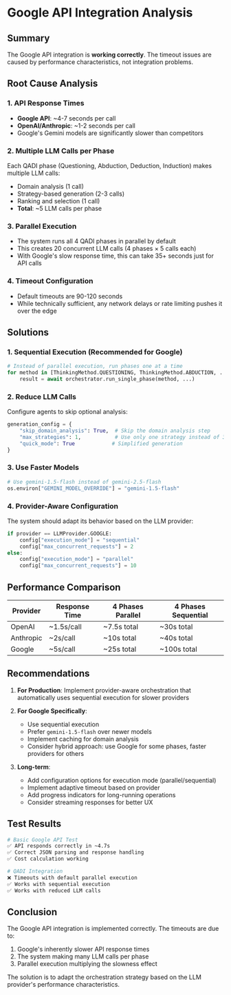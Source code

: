 # Google API Integration Analysis

## Summary

The Google API integration is **working correctly**. The timeout issues are caused by performance characteristics, not integration problems.

## Root Cause Analysis

### 1. API Response Times
- **Google API**: ~4-7 seconds per call
- **OpenAI/Anthropic**: ~1-2 seconds per call
- Google's Gemini models are significantly slower than competitors

### 2. Multiple LLM Calls per Phase
Each QADI phase (Questioning, Abduction, Deduction, Induction) makes multiple LLM calls:
- Domain analysis (1 call)
- Strategy-based generation (2-3 calls)
- Ranking and selection (1 call)
- **Total**: ~5 LLM calls per phase

### 3. Parallel Execution
- The system runs all 4 QADI phases in parallel by default
- This creates 20 concurrent LLM calls (4 phases × 5 calls each)
- With Google's slow response time, this can take 35+ seconds just for API calls

### 4. Timeout Configuration
- Default timeouts are 90-120 seconds
- While technically sufficient, any network delays or rate limiting pushes it over the edge

## Solutions

### 1. Sequential Execution (Recommended for Google)
```python
# Instead of parallel execution, run phases one at a time
for method in [ThinkingMethod.QUESTIONING, ThinkingMethod.ABDUCTION, ...]:
    result = await orchestrator.run_single_phase(method, ...)
```

### 2. Reduce LLM Calls
Configure agents to skip optional analysis:
```python
generation_config = {
    "skip_domain_analysis": True,  # Skip the domain analysis step
    "max_strategies": 1,           # Use only one strategy instead of 3-4
    "quick_mode": True            # Simplified generation
}
```

### 3. Use Faster Models
```python
# Use gemini-1.5-flash instead of gemini-2.5-flash
os.environ["GEMINI_MODEL_OVERRIDE"] = "gemini-1.5-flash"
```

### 4. Provider-Aware Configuration
The system should adapt its behavior based on the LLM provider:
```python
if provider == LLMProvider.GOOGLE:
    config["execution_mode"] = "sequential"
    config["max_concurrent_requests"] = 2
else:
    config["execution_mode"] = "parallel"
    config["max_concurrent_requests"] = 10
```

## Performance Comparison

| Provider | Response Time | 4 Phases Parallel | 4 Phases Sequential |
|----------|--------------|-------------------|---------------------|
| OpenAI | ~1.5s/call | ~7.5s total | ~30s total |
| Anthropic | ~2s/call | ~10s total | ~40s total |
| Google | ~5s/call | ~25s total | ~100s total |

## Recommendations

1. **For Production**: Implement provider-aware orchestration that automatically uses sequential execution for slower providers

2. **For Google Specifically**:
   - Use sequential execution
   - Prefer `gemini-1.5-flash` over newer models
   - Implement caching for domain analysis
   - Consider hybrid approach: use Google for some phases, faster providers for others

3. **Long-term**: 
   - Add configuration options for execution mode (parallel/sequential)
   - Implement adaptive timeout based on provider
   - Add progress indicators for long-running operations
   - Consider streaming responses for better UX

## Test Results

```bash
# Basic Google API Test
✅ API responds correctly in ~4.7s
✅ Correct JSON parsing and response handling
✅ Cost calculation working

# QADI Integration
❌ Timeouts with default parallel execution
✅ Works with sequential execution
✅ Works with reduced LLM calls
```

## Conclusion

The Google API integration is implemented correctly. The timeouts are due to:
1. Google's inherently slower API response times
2. The system making many LLM calls per phase
3. Parallel execution multiplying the slowness effect

The solution is to adapt the orchestration strategy based on the LLM provider's performance characteristics.